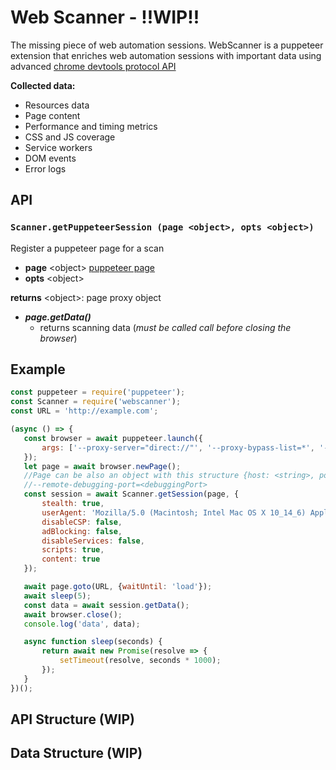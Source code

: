 
# Web Scanner - !!WIP!!

The missing piece of web automation sessions.
WebScanner is a puppeteer extension that enriches web automation sessions with important data using advanced [chrome devtools protocol API](https://chromedevtools.github.io/devtools-protocol/)

**Collected data:**
- Resources data
- Page content
- Performance and timing metrics 
- CSS and JS coverage
- Service workers
- DOM events
- Error logs

## API

### `Scanner.getPuppeteerSession (page <object>, opts <object>)` 
Register a puppeteer page for a scan
- **page**  \<object> 
	     [puppeteer page](https://github.com/GoogleChrome/puppeteer/blob/master/docs/api.md#class-page) 
 - **opts** \<object> 

**returns** \<object>: page proxy object 
- ***page.getData()***
	-  returns scanning data (*must be called call before closing the browser*)

## Example

 ````javascript
const puppeteer = require('puppeteer');
const Scanner = require('webscanner');
const URL = 'http://example.com';

(async () => {
    const browser = await puppeteer.launch({
        args: ['--proxy-server="direct://"', '--proxy-bypass-list=*', '--disable-web-security']
    });
    let page = await browser.newPage();
    //Page can be also an object with this structure {host: <string>, port: <string>}
    //--remote-debugging-port=<debuggingPort>
    const session = await Scanner.getSession(page, {
        stealth: true,
        userAgent: 'Mozilla/5.0 (Macintosh; Intel Mac OS X 10_14_6) AppleWebKit/537.36 (KHTML, like Gecko) Chrome/79.0.3933.0 Safari/537.36',
        disableCSP: false,
        adBlocking: false,
        disableServices: false,
        scripts: true,
        content: true
    });

    await page.goto(URL, {waitUntil: 'load'});
    await sleep(5);
    const data = await session.getData();
    await browser.close();
    console.log('data', data);

    async function sleep(seconds) {
        return await new Promise(resolve => {
            setTimeout(resolve, seconds * 1000);
        });
    }
})();
````
## API Structure (WIP)
## Data Structure (WIP)



